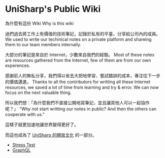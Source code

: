 <!-- TITLE: UniSharp's Wiki -->
<!-- SUBTITLE: Welcome to UniSharp's Public Wiki -->

# UniSharp's Public Wiki
為什麼有這份 Wiki
Why is this wiki

過們過去將工作上有價值的技術筆記，記錄於私有的平臺，分享給公司內的成員。
We used to write our techinical notes on a private platform and shareing them to our team members internally. 

大部分的筆記是來自於 Internet，少數來自我們的經驗。
Most of these notes are resources gathered from the Internet, few of them are from our own experences.

感謝前人的無私分享，我們得以省去大把地學習、嘗試錯誤的成本，專注往下一步的價值邁進。
Thanks to all the contributors for writting all these Internet resources, we saved a lot of time from learning and try & error. We can now focus on the next valuable thing.

所以我們想：「為什麼我們不直接公開地寫筆記，並且讓其他人可以一起協作呢？」
"Why not start writting our notes in public? And then the others can cooperate with us."

這樣子就更加速地讓世界變得更好了。

而這也成為了 [UniSharp 的開放文化](https://blog.unisharp.com/2017/06/05/%E7%94%B1%E5%85%A7%E8%80%8C%E5%A4%96%E6%89%93%E9%80%A0%E4%BC%81%E6%A5%AD%E9%96%8B%E6%BA%90%E6%96%87%E5%8C%96/) 的一部分。
 


- [Stress Test](stress-test)
- [GraphQL](GraphQL)